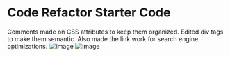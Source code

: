 # Code Refactor Starter Code
Comments made on CSS attributes to keep them organized. Edited div tags to make them semantic. Also made the link work for search engine optimizations.
![image](https://github.com/muddabirm/Module-1-challenge/assets/33209109/84a8340e-ae14-400a-a3cc-7b7e030bb152)
![image](https://github.com/muddabirm/Module-1-challenge/assets/33209109/516352f5-e223-4911-bf21-b3156e4c5b86)


